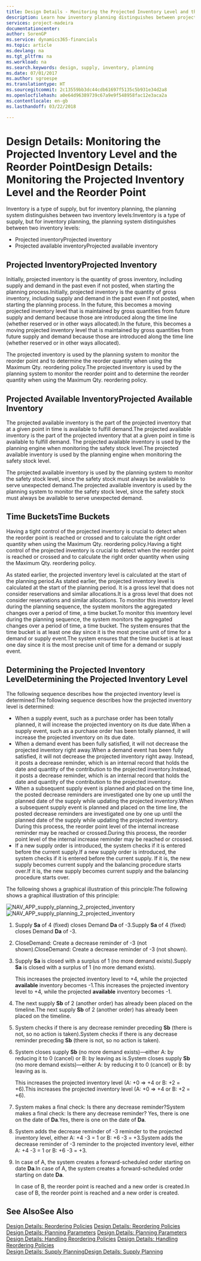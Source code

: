 ```yaml
---
title: Design Details - Monitoring the Projected Inventory Level and the Reorder Point | Microsoft Docs
description: Learn how inventory planning distinguishes between projected inventory and projected available inventory levels.
services: project-madeira
documentationcenter: 
author: SorenGP
ms.service: dynamics365-financials
ms.topic: article
ms.devlang: na
ms.tgt_pltfrm: na
ms.workload: na
ms.search.keywords: design, supply, inventory, planning
ms.date: 07/01/2017
ms.author: sgroespe
ms.translationtype: HT
ms.sourcegitcommit: 2c13559bb3dc44cdb61697f5135c5b931e34d2a8
ms.openlocfilehash: a0e64d96389739c67a9e9f548958fac12e3aca2a
ms.contentlocale: en-gb
ms.lasthandoff: 03/22/2018

---
```

# <a name="design-details-monitoring-the-projected-inventory-level-and-the-reorder-point"></a><span data-ttu-id="be59a-103">Design Details: Monitoring the Projected Inventory Level and the Reorder Point</span><span class="sxs-lookup"><span data-stu-id="be59a-103">Design Details: Monitoring the Projected Inventory Level and the Reorder Point</span></span>
<span data-ttu-id="be59a-104">Inventory is a type of supply, but for inventory planning, the planning system distinguishes between two inventory levels:</span><span class="sxs-lookup"><span data-stu-id="be59a-104">Inventory is a type of supply, but for inventory planning, the planning system distinguishes between two inventory levels:</span></span>  

* <span data-ttu-id="be59a-105">Projected inventory</span><span class="sxs-lookup"><span data-stu-id="be59a-105">Projected inventory</span></span>  
* <span data-ttu-id="be59a-106">Projected available inventory</span><span class="sxs-lookup"><span data-stu-id="be59a-106">Projected available inventory</span></span>  

## <a name="projected-inventory"></a><span data-ttu-id="be59a-107">Projected Inventory</span><span class="sxs-lookup"><span data-stu-id="be59a-107">Projected Inventory</span></span>  
<span data-ttu-id="be59a-108">Initially, projected inventory is the quantity of gross inventory, including supply and demand in the past even if not posted, when starting the planning process.</span><span class="sxs-lookup"><span data-stu-id="be59a-108">Initially, projected inventory is the quantity of gross inventory, including supply and demand in the past even if not posted, when starting the planning process.</span></span> <span data-ttu-id="be59a-109">In the future, this becomes a moving projected inventory level that is maintained by gross quantities from future supply and demand because those are introduced along the time line (whether reserved or in other ways allocated).</span><span class="sxs-lookup"><span data-stu-id="be59a-109">In the future, this becomes a moving projected inventory level that is maintained by gross quantities from future supply and demand because those are introduced along the time line (whether reserved or in other ways allocated).</span></span>  

<span data-ttu-id="be59a-110">The projected inventory is used by the planning system to monitor the reorder point and to determine the reorder quantity when using the Maximum Qty. reordering policy.</span><span class="sxs-lookup"><span data-stu-id="be59a-110">The projected inventory is used by the planning system to monitor the reorder point and to determine the reorder quantity when using the Maximum Qty. reordering policy.</span></span>  

## <a name="projected-available-inventory"></a><span data-ttu-id="be59a-111">Projected Available Inventory</span><span class="sxs-lookup"><span data-stu-id="be59a-111">Projected Available Inventory</span></span>  
<span data-ttu-id="be59a-112">The projected available inventory is the part of the projected inventory that at a given point in time is available to fulfill demand.</span><span class="sxs-lookup"><span data-stu-id="be59a-112">The projected available inventory is the part of the projected inventory that at a given point in time is available to fulfill demand.</span></span> <span data-ttu-id="be59a-113">The projected available inventory is used by the planning engine when monitoring the safety stock level.</span><span class="sxs-lookup"><span data-stu-id="be59a-113">The projected available inventory is used by the planning engine when monitoring the safety stock level.</span></span>  

<span data-ttu-id="be59a-114">The projected available inventory is used by the planning system to monitor the safety stock level, since the safety stock must always be available to serve unexpected demand.</span><span class="sxs-lookup"><span data-stu-id="be59a-114">The projected available inventory is used by the planning system to monitor the safety stock level, since the safety stock must always be available to serve unexpected demand.</span></span>  

## <a name="time-buckets"></a><span data-ttu-id="be59a-115">Time Buckets</span><span class="sxs-lookup"><span data-stu-id="be59a-115">Time Buckets</span></span>  
<span data-ttu-id="be59a-116">Having a tight control of the projected inventory is crucial to detect when the reorder point is reached or crossed and to calculate the right order quantity when using the Maximum Qty. reordering policy.</span><span class="sxs-lookup"><span data-stu-id="be59a-116">Having a tight control of the projected inventory is crucial to detect when the reorder point is reached or crossed and to calculate the right order quantity when using the Maximum Qty. reordering policy.</span></span>  

<span data-ttu-id="be59a-117">As stated earlier, the projected inventory level is calculated at the start of the planning period.</span><span class="sxs-lookup"><span data-stu-id="be59a-117">As stated earlier, the projected inventory level is calculated at the start of the planning period.</span></span> <span data-ttu-id="be59a-118">It is a gross level that does not consider reservations and similar allocations.</span><span class="sxs-lookup"><span data-stu-id="be59a-118">It is a gross level that does not consider reservations and similar allocations.</span></span> <span data-ttu-id="be59a-119">To monitor this inventory level during the planning sequence, the system monitors the aggregated changes over a period of time, a time bucket.</span><span class="sxs-lookup"><span data-stu-id="be59a-119">To monitor this inventory level during the planning sequence, the system monitors the aggregated changes over a period of time, a time bucket.</span></span> <span data-ttu-id="be59a-120">The system ensures that the time bucket is at least one day since it is the most precise unit of time for a demand or supply event.</span><span class="sxs-lookup"><span data-stu-id="be59a-120">The system ensures that the time bucket is at least one day since it is the most precise unit of time for a demand or supply event.</span></span>  

## <a name="determining-the-projected-inventory-level"></a><span data-ttu-id="be59a-121">Determining the Projected Inventory Level</span><span class="sxs-lookup"><span data-stu-id="be59a-121">Determining the Projected Inventory Level</span></span>  
<span data-ttu-id="be59a-122">The following sequence describes how the projected inventory level is determined:</span><span class="sxs-lookup"><span data-stu-id="be59a-122">The following sequence describes how the projected inventory level is determined:</span></span>  

* <span data-ttu-id="be59a-123">When a supply event, such as a purchase order has been totally planned, it will increase the projected inventory on its due date.</span><span class="sxs-lookup"><span data-stu-id="be59a-123">When a supply event, such as a purchase order has been totally planned, it will increase the projected inventory on its due date.</span></span>  
* <span data-ttu-id="be59a-124">When a demand event has been fully satisfied, it will not decrease the projected inventory right away.</span><span class="sxs-lookup"><span data-stu-id="be59a-124">When a demand event has been fully satisfied, it will not decrease the projected inventory right away.</span></span> <span data-ttu-id="be59a-125">Instead, it posts a decrease reminder, which is an internal record that holds the date and quantity of the contribution to the projected inventory.</span><span class="sxs-lookup"><span data-stu-id="be59a-125">Instead, it posts a decrease reminder, which is an internal record that holds the date and quantity of the contribution to the projected inventory.</span></span>  
* <span data-ttu-id="be59a-126">When a subsequent supply event is planned and placed on the time line, the posted decrease reminders are investigated one by one up until the planned date of the supply while updating the projected inventory.</span><span class="sxs-lookup"><span data-stu-id="be59a-126">When a subsequent supply event is planned and placed on the time line, the posted decrease reminders are investigated one by one up until the planned date of the supply while updating the projected inventory.</span></span> <span data-ttu-id="be59a-127">During this process, the reorder point level of the internal increase reminder may be reached or crossed.</span><span class="sxs-lookup"><span data-stu-id="be59a-127">During this process, the reorder point level of the internal increase reminder may be reached or crossed.</span></span>  
* <span data-ttu-id="be59a-128">If a new supply order is introduced, the system checks if it is entered before the current supply.</span><span class="sxs-lookup"><span data-stu-id="be59a-128">If a new supply order is introduced, the system checks if it is entered before the current supply.</span></span> <span data-ttu-id="be59a-129">If it is, the new supply becomes current supply and the balancing procedure starts over.</span><span class="sxs-lookup"><span data-stu-id="be59a-129">If it is, the new supply becomes current supply and the balancing procedure starts over.</span></span>  

<span data-ttu-id="be59a-130">The following shows a graphical illustration of this principle:</span><span class="sxs-lookup"><span data-stu-id="be59a-130">The following shows a graphical illustration of this principle:</span></span>  

<span data-ttu-id="be59a-131">![](media/nav_app_supply_planning_2_projected_inventory.png "NAV_APP_supply_planning_2_projected_inventory")</span><span class="sxs-lookup"><span data-stu-id="be59a-131">![](media/nav_app_supply_planning_2_projected_inventory.png "NAV_APP_supply_planning_2_projected_inventory")</span></span>  

1. <span data-ttu-id="be59a-132">Supply **Sa** of 4 (fixed) closes Demand **Da** of -3.</span><span class="sxs-lookup"><span data-stu-id="be59a-132">Supply **Sa** of 4 (fixed) closes Demand **Da** of -3.</span></span>  
2. <span data-ttu-id="be59a-133">CloseDemand: Create a decrease reminder of -3 (not shown).</span><span class="sxs-lookup"><span data-stu-id="be59a-133">CloseDemand: Create a decrease reminder of -3 (not shown).</span></span>  
3. <span data-ttu-id="be59a-134">Supply **Sa** is closed with a surplus of 1 (no more demand exists).</span><span class="sxs-lookup"><span data-stu-id="be59a-134">Supply **Sa** is closed with a surplus of 1 (no more demand exists).</span></span>  

     <span data-ttu-id="be59a-135">This increases the projected inventory level to +4, while the projected **available** inventory becomes -1.</span><span class="sxs-lookup"><span data-stu-id="be59a-135">This increases the projected inventory level to +4, while the projected **available** inventory becomes -1.</span></span>  

4. <span data-ttu-id="be59a-136">The next supply **Sb** of 2 (another order) has already been placed on the timeline.</span><span class="sxs-lookup"><span data-stu-id="be59a-136">The next supply **Sb** of 2 (another order) has already been placed on the timeline.</span></span>  
5. <span data-ttu-id="be59a-137">System checks if there is any decrease reminder preceding **Sb** (there is not, so no action is taken).</span><span class="sxs-lookup"><span data-stu-id="be59a-137">System checks if there is any decrease reminder preceding **Sb** (there is not, so no action is taken).</span></span>  
6. <span data-ttu-id="be59a-138">System closes supply **Sb** (no more demand exists)—either A: by reducing it to 0 (cancel) or B: by leaving as is.</span><span class="sxs-lookup"><span data-stu-id="be59a-138">System closes supply **Sb** (no more demand exists)—either A: by reducing it to 0 (cancel) or B: by leaving as is.</span></span>  

     <span data-ttu-id="be59a-139">This increases the projected inventory level (A: +0 => +4 or B: +2 = +6).</span><span class="sxs-lookup"><span data-stu-id="be59a-139">This increases the projected inventory level (A: +0 => +4 or B: +2 = +6).</span></span>  

7. <span data-ttu-id="be59a-140">System makes a final check: Is there any decrease reminder?</span><span class="sxs-lookup"><span data-stu-id="be59a-140">System makes a final check: Is there any decrease reminder?</span></span> <span data-ttu-id="be59a-141">Yes, there is one on the date of **Da**.</span><span class="sxs-lookup"><span data-stu-id="be59a-141">Yes, there is one on the date of **Da**.</span></span>  
8. <span data-ttu-id="be59a-142">System adds the decrease reminder of -3 reminder to the projected inventory level, either A: +4 -3 = 1 or B: +6 -3 = +3.</span><span class="sxs-lookup"><span data-stu-id="be59a-142">System adds the decrease reminder of -3 reminder to the projected inventory level, either A: +4 -3 = 1 or B: +6 -3 = +3.</span></span>  
9. <span data-ttu-id="be59a-143">In case of A, the system creates a forward-scheduled order starting on date **Da**.</span><span class="sxs-lookup"><span data-stu-id="be59a-143">In case of A, the system creates a forward-scheduled order starting on date **Da**.</span></span>  

     <span data-ttu-id="be59a-144">In case of B, the reorder point is reached and a new order is created.</span><span class="sxs-lookup"><span data-stu-id="be59a-144">In case of B, the reorder point is reached and a new order is created.</span></span>  

## <a name="see-also"></a><span data-ttu-id="be59a-145">See Also</span><span class="sxs-lookup"><span data-stu-id="be59a-145">See Also</span></span>  
<span data-ttu-id="be59a-146">[Design Details: Reordering Policies](design-details-reordering-policies.md) </span><span class="sxs-lookup"><span data-stu-id="be59a-146">[Design Details: Reordering Policies](design-details-reordering-policies.md) </span></span>  
<span data-ttu-id="be59a-147">[Design Details: Planning Parameters](design-details-planning-parameters.md) </span><span class="sxs-lookup"><span data-stu-id="be59a-147">[Design Details: Planning Parameters](design-details-planning-parameters.md) </span></span>  
<span data-ttu-id="be59a-148">[Design Details: Handling Reordering Policies](design-details-handling-reordering-policies.md) </span><span class="sxs-lookup"><span data-stu-id="be59a-148">[Design Details: Handling Reordering Policies](design-details-handling-reordering-policies.md) </span></span>  
[<span data-ttu-id="be59a-149">Design Details: Supply Planning</span><span class="sxs-lookup"><span data-stu-id="be59a-149">Design Details: Supply Planning</span></span>](design-details-supply-planning.md)

